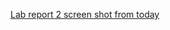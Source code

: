 [Lab report 2 screen shot from today](https://user-images.githubusercontent.com/103162560/162274621-c6e78ca9-16a9-4e70-9657-254dd0df078d.png)
